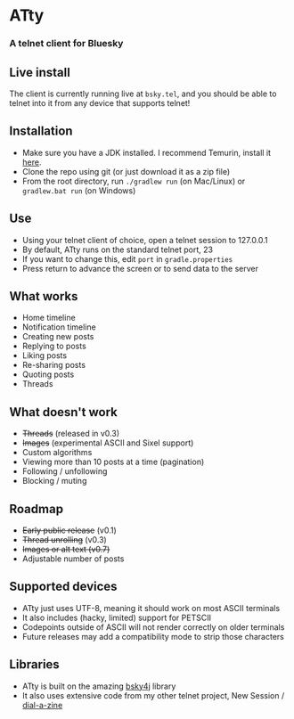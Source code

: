 # ATty
### A telnet client for Bluesky

## Live install
The client is currently running live at `bsky.tel`, and you should be able to telnet into it from any device that supports telnet!

## Installation
 - Make sure you have a JDK installed. I recommend Temurin, install it [here](https://adoptium.net/temurin/releases/).
 - Clone the repo using git (or just download it as a zip file)
 - From the root directory, run `./gradlew run` (on Mac/Linux) or `gradlew.bat run` (on Windows)

## Use
 - Using your telnet client of choice, open a telnet session to 127.0.0.1
 - By default, ATty runs on the standard telnet port, 23
 - If you want to change this, edit `port` in `gradle.properties`
 - Press return to advance the screen or to send data to the server

## What works
 - Home timeline
 - Notification timeline
 - Creating new posts
 - Replying to posts
 - Liking posts
 - Re-sharing posts
 - Quoting posts
 - Threads

## What doesn't work
 - ~~Threads~~ (released in v0.3)
 - ~~Images~~ (experimental ASCII and Sixel support)
 - Custom algorithms
 - Viewing more than 10 posts at a time (pagination)
 - Following / unfollowing
 - Blocking / muting

## Roadmap
 - ~~Early public release~~ (v0.1)
 - ~~Thread unrolling~~ (v0.3)
 - ~~Images or alt text (v0.7)~~
 - Adjustable number of posts

## Supported devices
 - ATty just uses UTF-8, meaning it should work on most ASCII terminals
 - It also includes (hacky, limited) support for PETSCII
 - Codepoints outside of ASCII will not render correctly on older terminals
 - Future releases may add a compatibility mode to strip those characters

## Libraries
 - ATty is built on the amazing [bsky4j](https://github.com/uakihir0/bsky4j) library
 - It also uses extensive code from my other telnet project, New Session / [dial-a-zine](https://github.com/caraesten/dial_a_zine2/tree/main)
